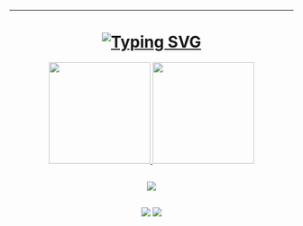 ---
<h1 align="center">
<a href="https://git.io/typing-svg"><img src="https://readme-typing-svg.herokuapp.com?font=Verdana&pause=1000&color=60FFCA&center=true&vCenter=true&width=435&lines=Hi!+My+name+is+Cleyton+Muto.;I%27m+a+Full+Stack+Developer." alt="Typing SVG" /></a>
</h1>

<div align="center">
  <a href="https://github.com/cleytonmuto">
  <img height="180em" src="https://github-readme-stats.vercel.app/api?username=cleytonmuto&show_icons=true&theme=aura&include_all_commits=true&count_private=true"/>
  <img height="180em" src="https://github-readme-stats.vercel.app/api/top-langs/?username=cleytonmuto&layout=compact&langs_count=7&theme=aura"/>
</div>
  
  ##
  
<p align="center">
  <a href="https://skillicons.dev">
    <img src="https://skillicons.dev/icons?i=html,css,javascript,typescript,sass,react,next,vite,nodejs,express,python,django,java,eclipse,spring,maven,hibernate,mysql,postgresql,sequelize,firebase,mongodb,bootstrap,bash,c,cpp,docker,latex,linux,matlab,octave,postman,vscode,git" />
  </a>
</p>
  
  ##
  
<div align= "center" > 
  <a href = "mailto:cleytonmuto@gmail.com"><img src="https://img.shields.io/badge/-Gmail-%23333?style=for-the-badge&logo=gmail&logoColor=white" target="_blank"></a>
  <a href="https://www.linkedin.com/in/cleyton-muto-4a004231/" target="_blank"><img src="https://img.shields.io/badge/-LinkedIn-%230077B5?style=for-the-badge&logo=linkedin&logoColor=white" target="_blank"></a> 
</div>
